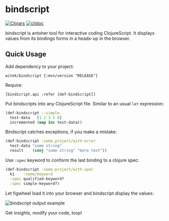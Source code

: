 # bindscript

[![Clojars](https://img.shields.io/clojars/v/witek/bindscript.svg)](https://clojars.org/witek/bindscript)
[![cljdoc](https://cljdoc.org/badge/witek/bindscript)](https://cljdoc.org/d/witek/bindscript/CURRENT)




bindscript is antoher tool for interactive coding ClojureScript.
It displays values from its bindings forms in a heads-up in the browser.

## Quick Usage

Add dependency to your project:

`witek/bindscript {:mvn/version "RELEASE"}`

Require:

`[bindscript.api :refer [def-bindscript]]`

Put bindscripts into any ClojureScript file. Similar to an usual `let` expression:

```clojure
(def-bindscript ::simple
  test-data   [1 2 3 5 8]
  incremented (map inc test-data))
```

Bindscript catches exceptions, if you make a mistake:

```clojure
(def-bindscript :some.project/with-error
  test-data "some string"
  result    (conj "some string" "more text"))
```

Use `:spec` keyword to conform the last binding to a clojure spec:

```clojure
(def-bindscript :some.project/with-spec
  k1    :some/keyword
  :spec qualified-keyword?
  :spec simple-keyword?)
```

Let figwheel load it into your browser and bindscript display the values:

![bindscript output example](https://servisto.de/projects/bindscript/output-example.png)

Get insights, modify your code, loop!

